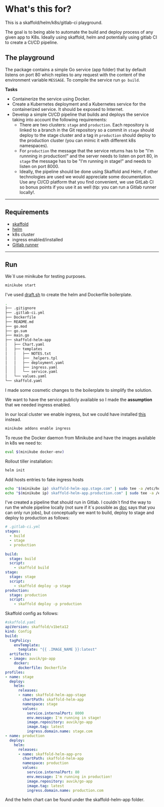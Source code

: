 # What's this for?

This is a skaffold/helm/k8s/gitlab-ci playground.

The goal is to being able to automate the build and deploy process of any given app to K8s. Ideally using skaffold, helm and potentially using gitlab CI to create a CI/CD pipeline.

## The playground

The package contains a simple Go service (app folder) that by default listens on port 80 which replies to any request with the content of the environment variable `MESSAGE`. To compile the service run `go build`.

**Tasks**

- Containerize the service using Docker. 
- Create a Kubernetes deployment and a Kubernetes service for the containerized service. It should be exposed to Internet.
- Develop a simple CI/CD pipeline that builds and deploys the service taking into account the following requirements:
    - There are two clusters: `stage` and `production`. Each repository is linked to a branch in the Git repository so a commit in `stage` should deploy to the stage cluster and a tag in `production` should deploy to the production cluster (you can mimic it with different k8s namespaces).
    - For `production` the message that the service returns has to be "I'm runnning in production!" and the server needs to listen on port 80, in `stage` the message has to be "I'm running in stage!" and needs to listen on port 8000.
    - Ideally, the pipeline should be done using Skaffold and Helm, if other technologies are used we would appreciate some documentation. Use any CI/CD platform that you find convenient, we use GitLab CI so bonus points if you use it as well (tip: you can run a Gitlab runner locally!.

---

## Requirements
- [skaffold](https://skaffold.dev/)
- [helm](https://helm.sh/)
- k8s cluster
- ingress enabled/installed
- [Gitlab runner](https://docs.gitlab.com/runner/install/)
---

## Run

We´ll use minikube for testing purposes.

```sh
minikube start
```

I've used [draft.sh](https://draft.sh/) to create the helm and Dockerfile boilerplate.

```sh
.
├── .gitignore
├── .gitlab-ci.yml
├── Dockerfile
├── README.md
├── go.mod
├── go.sum
├── main.go
├── skaffold-helm-app
│   ├── Chart.yaml
│   ├── templates
│   │   ├── NOTES.txt
│   │   ├── _helpers.tpl
│   │   ├── deployment.yaml
│   │   ├── ingress.yaml
│   │   └── service.yaml
│   └── values.yaml
└── skaffold.yaml
```

I made some cosmetic changes to the boilerplate to simplify the solution.

We want to have the service publicly available so I made the **assumption** that we needed ingress enabled.

In our local cluster we enable ingress, but we could have installed [this](https://github.com/nginxinc/kubernetes-ingress/blob/master/docs/installation.md) instead.

```sh
minikube addons enable ingress
```

To reuse the Docker daemon from Minikube and have the images available in k8s we need to:

```sh
eval $(minikube docker-env)
```

Rollout tiller installation:
```sh
helm init
```

Add hosts entries to fake ingress hosts

```sh
echo "$(minikube ip) skaffold-helm-app.stage.com" | sudo tee -a /etc/hosts
echo "$(minikube ip) skaffold-helm-app.production.com" | sudo tee -a /etc/hosts  
```

I've created a pipeline that should run in Gitlab. I couldn´t find the way to run the whole pipeline locally (not sure if it´s possible as [doc](https://docs.gitlab.com/runner/commands/#limitations-of-gitlab-runner-exec) says that you can only run jobs),  but conceptually we want to build, deploy to stage and deploy to production as follows:

```yaml
# .gitlab-ci.yml
stages:
  - build
  - stage
  - production
  
build:
  stage: build
  script:
    - skaffold build
stage:
  stage: stage
  script:
    - skaffold deploy -p stage
production:
  stage: production
  script:
    - skaffold deploy -p production
```

Skaffold config as follows:
```yaml
#skaffold.yaml
apiVersion: skaffold/v1beta12
kind: Config  
build:
  tagPolicy:
    envTemplate:
      template: "{{ .IMAGE_NAME }}:latest"
  artifacts:
  - image: auvik/go-app
    docker:
      dockerfile: Dockerfile
profiles:  
- name: stage
  deploy:
    helm:
      releases:
      - name: skaffold-helm-app-stage
        chartPath: skaffold-helm-app
        namespace: stage
        values:
          service.internalPort: 8000
          env.message: I'm running in stage!
          image.repository: auvik/go-app
          image.tag: latest
          ingress.domain.name: stage.com
- name: production
  deploy:
    helm:
      releases:
      - name: skaffold-helm-app-pro
        chartPath: skaffold-helm-app
        namespace: production
        values:
          service.internalPort: 80
          env.message: I'm running in production!
          image.repository: auvik/go-app
          image.tag: latest
          ingress.domain.name: production.com
```

And the helm chart can be found under the skaffold-helm-app folder.